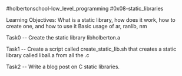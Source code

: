 #holbertonschool-low_level_programming
#0x08-static_libraries

Learning Objectives:
What is a static library, how does it work, how to create one, and how to use it
Basic usage of ar, ranlib, nm

Task0 -- Create the static library libholberton.a

Task1 -- Create a script called create_static_lib.sh that creates
a static library called liball.a from all the .c

Task2 -- Write a blog post on C static libraries.
